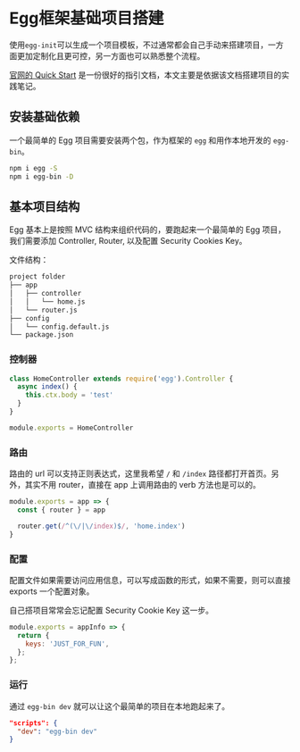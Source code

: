 # Egg框架基础项目搭建

使用`egg-init`可以生成一个项目模板，不过通常都会自己手动来搭建项目，一方面更加定制化且更可控，另一方面也可以熟悉整个流程。

[官网的 Quick Start](https://eggjs.app/en/intro/quickstart.html) 是一份很好的指引文档，本文主要是依据该文档搭建项目的实践笔记。

## 安装基础依赖

一个最简单的 Egg 项目需要安装两个包，作为框架的 `egg` 和用作本地开发的 `egg-bin`。

```bash
npm i egg -S
npm i egg-bin -D
```

## 基本项目结构

Egg 基本上是按照 MVC 结构来组织代码的，要跑起来一个最简单的 Egg 项目，我们需要添加 Controller, Router, 以及配置 Security Cookies Key。

文件结构：

```bash
project folder
├── app
│   ├── controller
│   │   └── home.js
│   └── router.js
├── config
│   └── config.default.js
└── package.json
```

### 控制器

```js
class HomeController extends require('egg').Controller {
  async index() {
    this.ctx.body = 'test'
  }
}

module.exports = HomeController
```

### 路由

路由的 url 可以支持正则表达式，这里我希望 `/` 和 `/index` 路径都打开首页。另外，其实不用 router，直接在 app 上调用路由的 verb 方法也是可以的。

```js
module.exports = app => {
  const { router } = app

  router.get(/^(\/|\/index)$/, 'home.index')
}
```

### 配置

配置文件如果需要访问应用信息，可以写成函数的形式，如果不需要，则可以直接 exports 一个配置对象。

自己搭项目常常会忘记配置 Security Cookie Key 这一步。

```js
module.exports = appInfo => {
  return {
    keys: 'JUST_FOR_FUN',
  };
};
```

### 运行

通过 `egg-bin dev` 就可以让这个最简单的项目在本地跑起来了。

```json
"scripts": {
  "dev": "egg-bin dev"
}
```
